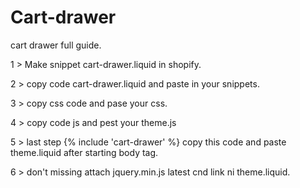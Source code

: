 # Cart-drawer
cart drawer full guide.

1 > Make snippet cart-drawer.liquid in shopify.

2 > copy code cart-drawer.liquid and paste in your snippets.

3 > copy css code and pase your css.

4 > copy code js and pest your theme.js

5 > last step {% include 'cart-drawer' %} copy this code and paste theme.liquid after starting body tag.

6 > don't missing attach jquery.min.js latest cnd link ni theme.liquid.
